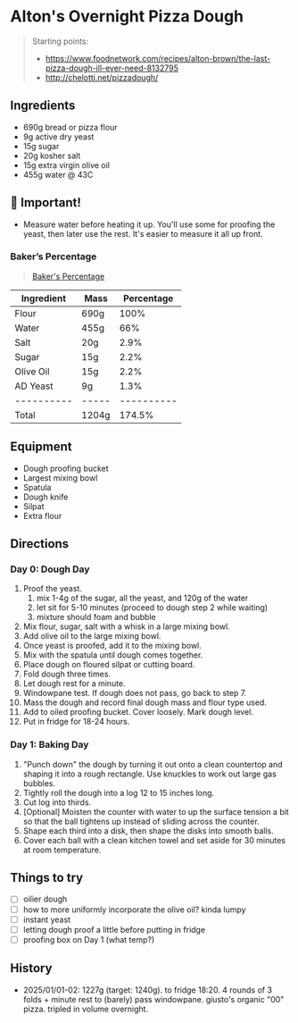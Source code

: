 # Alton's Overnight Pizza Dough

> Starting points: 
> - https://www.foodnetwork.com/recipes/alton-brown/the-last-pizza-dough-ill-ever-need-8132795
> - http://chelotti.net/pizzadough/

## Ingredients

- 690g bread or pizza flour
- 9g active dry yeast
- 15g sugar
- 20g kosher salt
- 15g extra virgin olive oil
- 455g water @ 43C

## 🚨 Important!

- Measure water before heating it up. You'll use some for proofing the yeast, then later use the rest. It's easier to measure it all up front.


### Baker’s Percentage
> [Baker's Percentage](https://www.kingarthurbaking.com/pro/reference/bakers-percentage)

| Ingredient | Mass  | Percentage |
| ---------- | ----- | ---------- |
| Flour      | 690g  | 100%       |
| Water      | 455g  | 66%        |
| Salt       | 20g   | 2.9%       |
| Sugar      | 15g   | 2.2%       |
| Olive Oil  | 15g   | 2.2%       |
| AD Yeast   | 9g    | 1.3%       |
| ---------- | ----- | ---------- |
| Total      | 1204g | 174.5%     |

## Equipment
- Dough proofing bucket
- Largest mixing bowl
- Spatula
- Dough knife
- Silpat
- Extra flour

## Directions

### Day 0: Dough Day

1. Proof the yeast.
   1. mix 1-4g of the sugar, all the yeast, and 120g of the water
   2. let sit for 5-10 minutes (proceed to dough step 2 while waiting)
   3. mixture should foam and bubble
2. Mix flour, sugar, salt with a whisk in a large mixing bowl.
3. Add olive oil to the large mixing bowl.
4. Once yeast is proofed, add it to the mixing bowl.
5. Mix with the spatula until dough comes together.
6. Place dough on floured silpat or cutting board.
7. Fold dough three times.
8. Let dough rest for a minute. 
9. Windowpane test. If dough does not pass, go back to step 7.
10. Mass the dough and record final dough mass and flour type used.
11. Add to oiled proofing bucket. Cover loosely. Mark dough level.
12. Put in fridge for 18-24 hours.

### Day 1: Baking Day

1. "Punch down" the dough by turning it out onto a clean countertop and shaping it into a rough rectangle. Use knuckles to work out large gas bubbles.
2. Tightly roll the dough into a log 12 to 15 inches long. 
3. Cut log into thirds. 
4. [Optional] Moisten the counter with water to up the surface tension a bit so that the ball tightens up instead of sliding across the counter.
5. Shape each third into a disk, then shape the disks into smooth balls. 
6. Cover each ball with a clean kitchen towel and set aside for 30 minutes at room temperature.

## Things to try
- [ ] oilier dough
- [ ] how to more uniformly incorporate the olive oil? kinda lumpy
- [ ] instant yeast
- [ ] letting dough proof a little before putting in fridge
- [ ] proofing box on Day 1 (what temp?)

## History

- 2025/01/01-02: 1227g (target: 1240g). to fridge 18:20. 4 rounds of 3 folds + minute rest to (barely) pass windowpane. giusto's organic "00" pizza. tripled in volume overnight.
